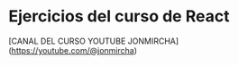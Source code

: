 # Ejercicios del curso de React

[CANAL DEL CURSO YOUTUBE JONMIRCHA]
(https://youtube.com/@jonmircha)
